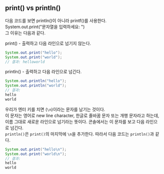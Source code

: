 ## print() vs println()
다음 코드를 보면 println()이 아니라 printf()를 사용한다. <br/>
System.out.print("문자열을 입력하세요: ") <br/>
그 이유는 다음과 같다.

print() - 출력하고 다음 라인으로 넘기지 않는다.
```java
System.out.print("hello");
System.out.print("world");
// 결과: helloworld
```

println() - 출력하고 다음 라인으로 넘긴다.
```java
System.out.println("hello");
System.out.println("world");
// 결과:
hello
world
```

우리가 엔터 키를 치면 (`\n`)이라는 문자를 남기는 것이다. <br/>
이 문자는 영어로 new line character, 한글로 줄바꿈 문자 또는 개행 문자라고 하는데,
이름 그대로 새로운 라인으로 넘기라는 뜻이다. 콘솔에서는 이 문자를 보고 다음 라인으로 넘긴다. <br/>
`println()`은 `print()`의 마지막에 `\n`을 추가한다. 따라서 다음 코드는 `println()`과 같다.
```java
System.out.print("hello\n");
System.out.print("world\n");
// 결과:
hello
world
```